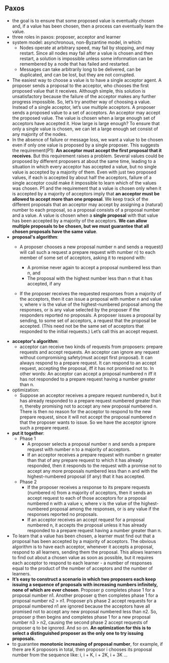 ## Paxos
*  the goal is to ensure that some proposed value is eventually chosen and, if a value has been chosen, then a process can eventually learn the value.
*  three roles in paxos: proposer, acceptor and learner
*  system model: asynchronous, non-Byzantine model, in which:
	* Nodes operate at arbitrary speed, may fail by stopping, and may restart. Since all nodes may fail after a value is chosen and then restart, a solution is impossible unless some information can be remembered by a node that has failed and restarted.
	* Messages can take arbitrarily long to be delivered, can be duplicated, and can be lost, but they are not corrupted.
* The easiest way to choose a value is to have a single acceptor agent. A proposer sends a proposal to the acceptor, who chooses the first proposed value that it receives. Although simple, this solution is unsatisfactory because the failure of the acceptor makes any further progress impossible. So, let’s try another way of choosing a value. Instead of a single acceptor, let’s use multiple acceptors. A proposer sends a proposed value to a set of acceptors. An acceptor may accept the proposed value. The value is chosen when a large enough set of acceptors have accepted it. How large is large enough? To ensure that only a single value is chosen, we can let a large enough set consist of any majority of the nodes.
* In the absence of failure or message loss, we want a value to be chosen even if only one value is proposed by a single proposer. This suggests the requirement(P1): **An acceptor must accept the first proposal that it receives**. But this requirement raises a problem. Several values could be proposed by different proposers at about the same time, leading to a situation in which every acceptor has accepted a value, but no single value is accepted by a majority of them. Even with just two proposed values, if each is accepted by about half the acceptors, failure of a single acceptor could make it impossible to learn which of the values was chosen. P1 and the requirement that a value is chosen only when it is accepted by a majority of acceptors imply that **an acceptor must be allowed to accept more than one proposal**. We keep track of the different proposals that an acceptor may accept by assigning a (natural) number to each proposal, so a proposal consists of a proposal number and a value. A value is chosen when a **single proposal** with that value has been accepted by a majority of the acceptors. **We can allow multiple proposals to be chosen, but we must guarantee that all chosen proposals have the same value**.
* **proposal's algorithm**:
	* A proposer chooses a new proposal number n and sends a request(I will call such a request a prepare request with number n) to each member of some set of acceptors, asking it to respond with:		* A promise never again to accept a proposal numbered less than n, and		* The proposal with the highest number less than n that it has accepted, if any
	* If the proposer receives the requested responses from a majority of the acceptors, then it can issue a proposal with number n and value v, where v is the value of the highest-numbered proposal among the responses, or is any value selected by the proposer if the responders reported no proposals. A proposer issues a proposal by sending, to some set of acceptors, a request that the proposal be accepted. (This need not be the same set of acceptors that responded to the initial requests.) Let’s call this an accept request.
* **acceptor's algorithm**:
	* acceptor can receive two kinds of requests from proposers: prepare requests and accept requests. An acceptor can ignore any request without compromising safety(must accept first proposal). It can always respond to a prepare request. It can respond to an accept request, accepting the proposal, iff it has not promised not to. In other words: An acceptor can accept a proposal numbered n iff it has not responded to a prepare request having a number greater than n.
* optimization:
	* Suppose an acceptor receives a prepare request numbered n, but it has already responded to a prepare request numbered greater than n, thereby promising not to accept any new proposal numbered n. There is then no reason for the acceptor to respond to the new prepare request, since it will not accept the proposal numbered n that the proposer wants to issue. So we have the acceptor ignore such a prepare request.
* **put it together**:
	* Phase 1
		* A proposer selects a proposal number n and sends a prepare request with number n to a majority of acceptors.		* If an acceptor receives a prepare request with number n greater than that of any prepare request to which it has already responded, then it responds to the request with a promise not to accept any more proposals numbered less than n and with the highest-numbered proposal (if any) that it has accepted.	* Phase 2
		* If the proposer receives a response to its prepare requests (numbered n) from a majority of acceptors, then it sends an accept request to each of those acceptors for a proposal numbered n with a value v, where v is the value of the highest-numbered proposal among the responses, or is any value if the responses reported no proposals.
		* If an acceptor receives an accept request for a proposal numbered n, it accepts the proposal unless it has already responded to a prepare request having a number greater than n.
* To learn that a value has been chosen, a learner must find out that a proposal has been accepted by a majority of acceptors. The obvious algorithm is to have each acceptor, whenever it accepts a proposal, respond to all learners, sending them the proposal. This allows learners to find out about a chosen value as soon as possible, but it requires each acceptor to respond to each learner - a number of responses equal to the product of the number of acceptors and the number of learners.
* **It’s easy to construct a scenario in which two proposers each keep issuing a sequence of proposals with increasing numbers infinitely, none of which are ever chosen**. Proposer p completes phase 1 for a proposal number n1. Another proposer q then completes phase 1 for a proposal number n2 > n1. Proposer p’s phase 2 accept requests for a proposal numbered n1 are ignored because the acceptors have all promised not to accept any new proposal numbered less than n2. So, proposer p then begins and completes phase 1 for a new proposal number n3 > n2, causing the second phase 2 accept requests of proposer q to be ignored. And so on. **An optimization for this is to select a distinguished proposer as the only one to try issuing proposals.**
* to guarantee **monotonic increasing of proposal number**, for example, if there are K proposors in total, then proposor i chooses its proposal number from the sequence like: i, i + K, i + 2K, i + 3K ...
